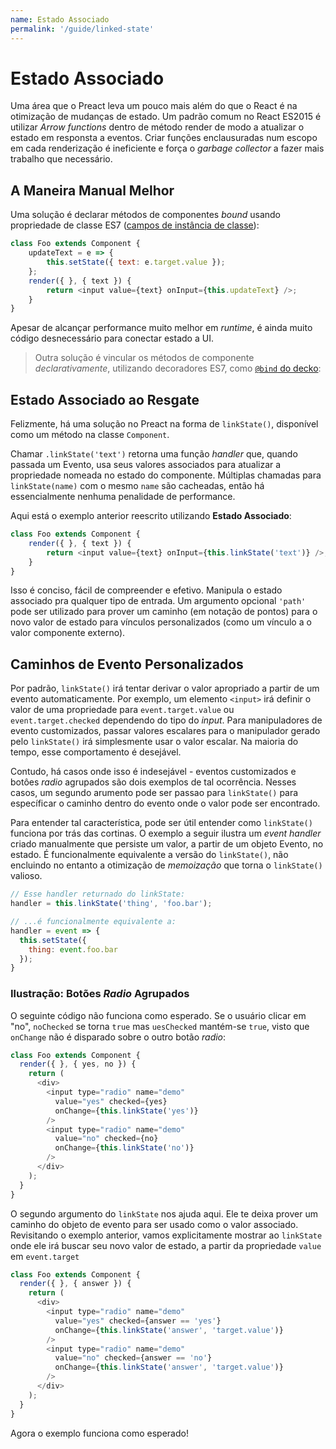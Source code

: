 ```yaml
---
name: Estado Associado
permalink: '/guide/linked-state'
---
```


# Estado Associado

Uma área que o Preact leva um pouco mais além do que o React é na otimização de mudanças de estado. Um padrão comum no React ES2015 é utilizar _Arrow functions_ dentro de método render de modo a atualizar o estado em responsta a eventos. Criar funções enclausuradas num escopo em cada renderização é ineficiente e força o _garbage collector_ a fazer mais trabalho que necessário.

## A Maneira Manual Melhor
Uma solução é declarar métodos de componentes _bound_ usando propriedade de classe ES7 ([campos de instância de classe](https://github.com/jeffmo/es-class-fields-and-static-properties)):

```js
class Foo extends Component {
	updateText = e => {
		this.setState({ text: e.target.value });
	};
	render({ }, { text }) {
		return <input value={text} onInput={this.updateText} />;
	}
}
```

Apesar de alcançar performance muito melhor em _runtime_, é ainda muito código desnecessário para conectar estado a UI.

> Outra solução é vincular os métodos de componente _declarativamente_, utilizando decoradores ES7, como [`@bind` do decko](http://git.io/decko):


## Estado Associado ao Resgate

Felizmente, há uma solução no Preact na forma de `linkState()`, disponível como um método na classe `Component`.

Chamar `.linkState('text')` retorna uma função _handler_ que, quando passada um Evento, usa seus valores associados para atualizar a propriedade nomeada no estado do componente. Múltiplas chamadas para `linkState(name)` com o mesmo `name` são cacheadas, então há essencialmente nenhuma penalidade de performance.

Aqui está o exemplo anterior reescrito utilizando **Estado Associado**:

```js
class Foo extends Component {
	render({ }, { text }) {
		return <input value={text} onInput={this.linkState('text')} />;
	}
}
```

Isso é conciso, fácil de compreender e efetivo. Manipula o estado associado pra qualquer tipo de entrada. Um argumento opcional `'path'` pode ser utilizado para prover um caminho (em notação de pontos) para o novo valor de estado para vínculos personalizados (como um vínculo a o valor componente externo).

## Caminhos de Evento Personalizados

Por padrão, `linkState()` irá tentar derivar o valor apropriado a partir de um evento automaticamente. Por exemplo, um elemento `<input>` irá definir o valor de uma propriedade para `event.target.value` ou `event.target.checked` dependendo do tipo do _input_. Para manipuladores de evento customizados, passar valores escalares para o manipulador gerado pelo `linkState()` irá simplesmente usar o valor escalar. Na maioria do tempo, esse comportamento é desejável.


Contudo, há casos onde isso é indesejável - eventos customizados e botôes _radio_ agrupados são dois exemplos de tal ocorrência. Nesses casos, um segundo arumento pode ser passao para `linkState()` para específicar o caminho dentro do evento onde o valor pode ser encontrado.


Para entender tal característica, pode ser útil entender como `linkState()` funciona por trás das cortinas. O exemplo a seguir ilustra um _event handler_ criado manualmente que persiste um valor, a partir de um objeto Evento, no estado. É funcionalmente equivalente a versão do `linkState()`, não encluindo no entanto a otimização de _memoização_ que torna o `linkState()` valioso.


```js
// Esse handler returnado do linkState:
handler = this.linkState('thing', 'foo.bar');

// ...é funcionalmente equivalente a:
handler = event => {
  this.setState({
    thing: event.foo.bar
  });
}
```


### Ilustração: Botões _Radio_ Agrupados

O seguinte código não funciona como esperado. Se o usuário clicar em "no", `noChecked` se torna `true` mas `uesChecked` mantém-se `true`, visto que `onChange` não é disparado sobre o outro botão _radio_:

```js
class Foo extends Component {
  render({ }, { yes, no }) {
    return (
      <div>
        <input type="radio" name="demo"
          value="yes" checked={yes}
          onChange={this.linkState('yes')}
        />
        <input type="radio" name="demo"
          value="no" checked={no}
          onChange={this.linkState('no')}
        />
      </div>
    );
  }
}
```

O segundo argumento do `linkState` nos ajuda aqui. Ele te deixa prover um caminho do objeto de evento para ser usado como o valor associado. Revisitando o exemplo anterior, vamos explicitamente mostrar ao `linkState` onde ele irá buscar seu novo valor de estado, a partir da propriedade `value` em `event.target`

```js
class Foo extends Component {
  render({ }, { answer }) {
    return (
      <div>
        <input type="radio" name="demo"
          value="yes" checked={answer == 'yes'}
          onChange={this.linkState('answer', 'target.value')}
        />
        <input type="radio" name="demo"
          value="no" checked={answer == 'no'}
          onChange={this.linkState('answer', 'target.value')}
        />
      </div>
    );
  }
}
```
Agora o exemplo funciona como esperado!
